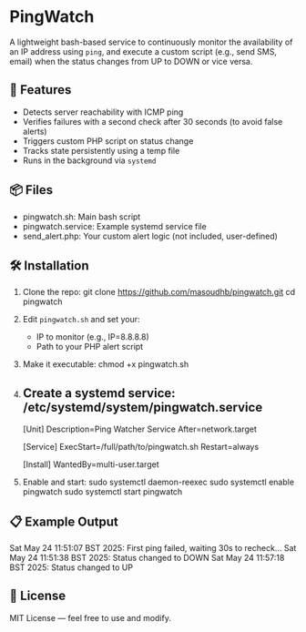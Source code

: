 PingWatch
=========

A lightweight bash-based service to continuously monitor the availability of an IP address using `ping`, 
and execute a custom script (e.g., send SMS, email) when the status changes from UP to DOWN or vice versa.

🚀 Features
-----------
- Detects server reachability with ICMP ping
- Verifies failures with a second check after 30 seconds (to avoid false alerts)
- Triggers custom PHP script on status change
- Tracks state persistently using a temp file
- Runs in the background via `systemd`

📦 Files
--------
- pingwatch.sh: Main bash script
- pingwatch.service: Example systemd service file
- send_alert.php: Your custom alert logic (not included, user-defined)

🛠️ Installation
---------------
1. Clone the repo:
   git clone https://github.com/masoudhb/pingwatch.git
   cd pingwatch

2. Edit `pingwatch.sh` and set your:
   - IP to monitor (e.g., IP=8.8.8.8)
   - Path to your PHP alert script

3. Make it executable:
   chmod +x pingwatch.sh

4. Create a systemd service:
   /etc/systemd/system/pingwatch.service
   -------------------------------------
   [Unit]
   Description=Ping Watcher Service
   After=network.target

   [Service]
   ExecStart=/full/path/to/pingwatch.sh
   Restart=always

   [Install]
   WantedBy=multi-user.target

5. Enable and start:
   sudo systemctl daemon-reexec
   sudo systemctl enable pingwatch
   sudo systemctl start pingwatch

📋 Example Output
-----------------
Sat May 24 11:51:07 BST 2025: First ping failed, waiting 30s to recheck...
Sat May 24 11:51:38 BST 2025: Status changed to DOWN
Sat May 24 11:57:18 BST 2025: Status changed to UP

📄 License
----------
MIT License — feel free to use and modify.

